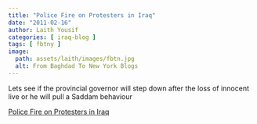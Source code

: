 ```yaml
---
title: "Police Fire on Protesters in Iraq"
date: "2011-02-16"
author: Laith Yousif
categories: [ iraq-blog ]
tags: [ fbtny ]
image:
  path: assets/laith/images/fbtn.jpg
  alt: From Baghdad To New York Blogs
---
```


Lets see if the provincial governor will step down after the loss of innocent live or he will pull a Saddam behaviour    

  
[Police Fire on Protesters in Iraq](https://www.nytimes.com/2011/02/17/world/middleeast/17iraq.html?_r=1&ref=global-home)
